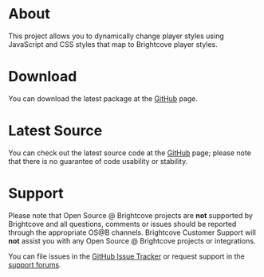 About
=====

This project allows you to dynamically change player styles using
JavaScript and CSS styles that map to Brightcove player styles.

Download
========

You can download the latest package at the
[GitHub](http://github.com/brightcoveos/Player-CSS-Wrapper) page.

Latest Source
=============

You can check out the latest source code at the
[GitHub](http://github.com/brightcoveos/Player-CSS-Wrapper) page; please
note that there is no guarantee of code usability or stability.

Support
=======

Please note that Open Source @ Brightcove projects are **not** supported by
Brightcove and all questions, comments or issues should be reported through
the appropriate OS@B channels. Brightcove Customer Support will **not**
assist you with any Open Source @ Brightcove projects or integrations.

You can file issues in the
[GitHub Issue Tracker](http://github.com/brightcoveos/Player-CSS-Wrapper/issues/)
or request support in the [support forums](http://opensource.brightcove.com/forum/).